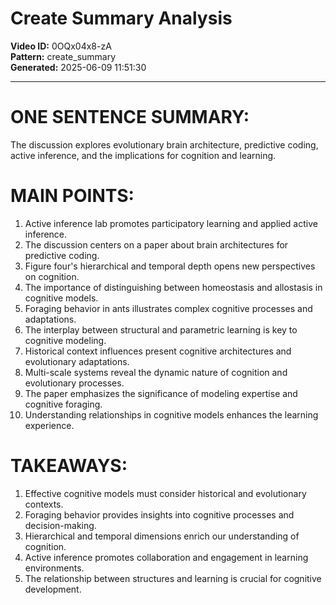 # Create Summary Analysis

**Video ID:** 0OQx04x8-zA  
**Pattern:** create_summary  
**Generated:** 2025-06-09 11:51:30  

---

# ONE SENTENCE SUMMARY:
The discussion explores evolutionary brain architecture, predictive coding, active inference, and the implications for cognition and learning.

# MAIN POINTS:
1. Active inference lab promotes participatory learning and applied active inference.
2. The discussion centers on a paper about brain architectures for predictive coding.
3. Figure four's hierarchical and temporal depth opens new perspectives on cognition.
4. The importance of distinguishing between homeostasis and allostasis in cognitive models.
5. Foraging behavior in ants illustrates complex cognitive processes and adaptations.
6. The interplay between structural and parametric learning is key to cognitive modeling.
7. Historical context influences present cognitive architectures and evolutionary adaptations.
8. Multi-scale systems reveal the dynamic nature of cognition and evolutionary processes.
9. The paper emphasizes the significance of modeling expertise and cognitive foraging.
10. Understanding relationships in cognitive models enhances the learning experience.

# TAKEAWAYS:
1. Effective cognitive models must consider historical and evolutionary contexts.
2. Foraging behavior provides insights into cognitive processes and decision-making.
3. Hierarchical and temporal dimensions enrich our understanding of cognition.
4. Active inference promotes collaboration and engagement in learning environments.
5. The relationship between structures and learning is crucial for cognitive development.